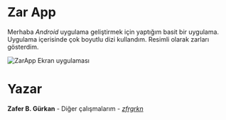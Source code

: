 # Zar App

Merhaba *Android* uygulama geliştirmek için yaptığım basit bir uygulama. Uygulama içerisinde çok boyutlu dizi kullandım.
Resimli olarak zarları gösterdim.

![ZarApp Ekran uygulaması](https://pbs.twimg.com/media/Dk44ypjXsAAKICK.jpg:large)

# Yazar
**Zafer B. Gürkan** - Diğer çalışmalarım -  *[zfrgrkn](https://twitter.com/zfrgrkn)*
